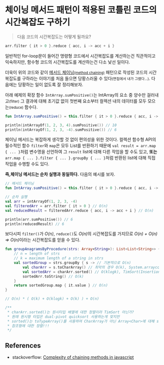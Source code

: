 # 체이닝 메서드 패턴이 적용된 코틀린 코드의 시간복잡도 구하기

> 다음 코드의 시간복잡도는 어떻게 될까요?

```kotlin
arr.filter { it > 0 }.reduce { acc, i -> acc + i }
```

일반적인 for-loop문이 들어간 명령형 코드에서 시간복잡도를 계산하는건 직관적이고 익숙하지만, 함수형 코드의 시간복잡도를 계산하는건 다소 낯선 일이다.

더욱이 위의 코드와 같이 [메서드 체이닝<small>(method chaining)</small>](https://en.wikipedia.org/wiki/Method_chaining) 패턴으로 작성된 코드의 시간복잡도를 구하라는 이야기를 처음 들으면 당황스러울 수 있다<small>(면접에서 내가 그랬다...)</small>. 다음에는 당황하는 일이 없도록 잘 정리해보자.

아래 예제의 확장 함수 `IntArray.sumPositive()`는 IntArray의 요소 중 양수만 걸러내고<small>(filter)</small> 그 결과에 대해 초기값 없이 첫번째 요소부터 컬렉션 내의 데이터를 모두 모으는<small>(reduce)</small> 함수다.

```kotlin
fun IntArray.sumPositive() = this.filter { it > 0 }.reduce { acc, i -> acc + i }

println(intArrayOf(1, 2, 3, 4).sumPositive()) // 10
println(intArrayOf(1, 2, 3, -4).sumPositive()) // 6
```

체이닝 메서드는 복잡하게 생각할 것 없이 편의성을 위한 것이다. 컬렉션 함수형 API의 필수적인 함수 `filter`와 `map`은 모두 List를 반환하기 때문에 `val result = arr.map { ... }`처럼 변수명을 선언하여 그 `result` list에 대해 다른 작업을 할 수도 있고, **또는** `arr.map { ... }.filter { ... }.groupBy { ... }`처럼 반환된 list에 대해 직접 작업을 수행할 수도 있다.

**즉,체이닝 메서드는 순차 실행과 동일하다.** 다음의 예시를 보자.

```kotlin
// 메서드 체이닝
fun IntArray.sumPositive() = this.filter { it > 0 }.reduce { acc, i -> acc + i }

// 순차 실행
val arr = intArrayOf(1, 2, 3, -4)
val filteredArr = arr.filter { it > 0 } // O(n)
val reducedResult = filteredArr.reduce { acc, i -> acc + i } // O(n)

println(arr.sumPositive()) // 6
println(reducedResult) // 6
```

보다시피 `filter()`가 <i>O(n)</i>, `reduce()`도 <i>O(n)</i>의 시간복잡도를 가지므로 <i>O(n) + O(n) => O(n)</i>이라는 시간복잡도를 얻을 수 있다.



```kotlin
fun groupAnagramsByProcedure(strs: Array<String>): List<List<String>> {
    // n = length of strs
    // k = maximum length of a string in strs
    val sortedGroup = strs.groupBy { s -> // 기본적으로 O(n)
        val charArr = s.toCharArray() // 최악의 경우 O(k), System.arraycopy()가 네이티브 메서드라 정확히 예측 불가
        val sortedArr = charArr.sorted() // O(klogk), TimSort(Insertion + Merge)
        sortedArr.toString() // O(k)
    }
    return sortedGroup.map { it.value } // O(n)
}

// O(n) * ( O(k) + O(klogk) + O(k) ) + O(n)

/**
 * charArr.sorted()는 원시타입 배열에 대한 정렬이라 TimSort 아닌가?
 * 원래 원시형 타입은 dual-pivot quicksort 사용하는게 맞지만
 * sorted()는 toTypeArray()를 사용하여 CharArray가 아닌 Array<Char>에 대해 sort() 하므로 
 * 참조형에 대한 정렬!!!
 */
```

## References

- stackoverflow: [Complexity of chaining methods in javascript](https://stackoverflow.com/questions/59800533/)